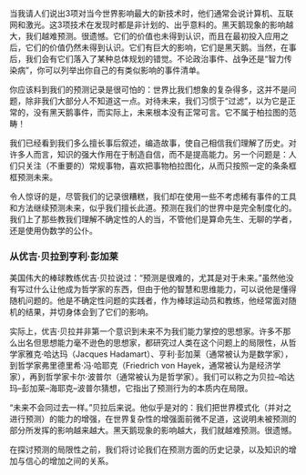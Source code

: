 当我请人们说出3项对当今世界影响最大的新技术时，他们通常会说计算机、互联网和激光。这3项技术在发现时都是非计划的、出乎意料的。黑天鹅现象的影响越大，我们越难预测。很遗憾。它们的价值也未得到认识，而且在最初投入应用之后，它们的价值仍然未得到认识。它们有巨大的影响，它们是黑天鹅。当然，在事后，我们会有它们落入了某种总体规划的错觉。不论政治事件、战争还是“智力传染病”，你可以列举出你自己的有类似影响的事件清单。

你应该料到我们的预测记录是很可怕的：世界比我们想象的复杂得多，这并不是问题，除非我们大部分人不知道这一点。对待未来，我们习惯于“过滤”，以为它是正常的，没有黑天鹅事件，而实际上，未来根本没有正常可言。它不属于柏拉图的范畴！

我们已经看到我们多么擅长事后叙述，编造故事，使自己相信我们理解了历史。对许多人而言，知识的强大作用在于制造自信，而不是提高能力。另一个问题是：人们只关注（不重要的）常规事物，喜欢把事物柏拉图化，从而只按照一定的条条框框预测未来。

令人惊讶的是，尽管我们的记录很糟糕，我们却在使用一些不考虑稀有事件的工具和方法继续预测未来，似乎我们擅长此道。预测在我们的世界中是完全制度化的。我们上了那些教我们理解不确定性的人的当，不管他们是算命先生、无聊的学者，还是使用伪数学的公仆。

### 从优吉·贝拉到亨利·彭加莱

美国伟大的棒球教练优吉·贝拉说过：“预测是很难的，尤其是对于未来。”虽然他没有写过什么让他成为哲学家的东西，但由于他的智慧和思维能力，可以说他是懂得随机问题的。他是不确定性问题的实践者，作为棒球运动员和教练，他经常面对随机的结果，并切身体会到了它们的影响。

实际上，优吉·贝拉并非第一个意识到未来不为我们能力掌控的思想家。许多不那么出名但思想能力毫不逊色的思想家，都研究过人类在这个问题上的局限性，从哲学家雅克·哈达玛（Jacques Hadamart）、亨利·彭加莱（通常被认为是数学家），到哲学家弗里德里希·冯·哈耶克（Friedrich von Hayek，通常被认为是经济学家），再到哲学家卡尔·波普尔（通常被认为是哲学家）。我们可以称之为贝拉–哈达玛–彭加莱–海耶克–波普尔猜想，它指出了预测行为的本质内在局限。

“未来不会同过去一样。”贝拉后来说。他似乎是对的：我们把世界模式化（并对之进行预测）的能力的增强，在世界复杂性的增强面前微不足道，这说明未被预测的部分所发挥的影响越来越大。黑天鹅现象的影响越大，我们就越难预测。很遗憾。

在探讨预测的局限性之前，我们将讨论我们在预测方面的历史记录，以及知识的增加与信心的增加之间的关系。
